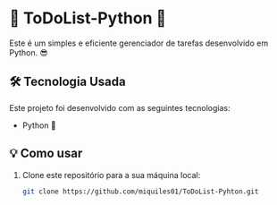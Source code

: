 # 📝 ToDoList-Python 🐍

Este é um simples e eficiente gerenciador de tarefas desenvolvido em Python. 😎

## 🛠️ Tecnologia Usada

Este projeto foi desenvolvido com as seguintes tecnologias:

- Python 🐍

## 💡 Como usar

1. Clone este repositório para a sua máquina local:

   ```bash
   git clone https://github.com/miquiles01/ToDoList-Pyhton.git
